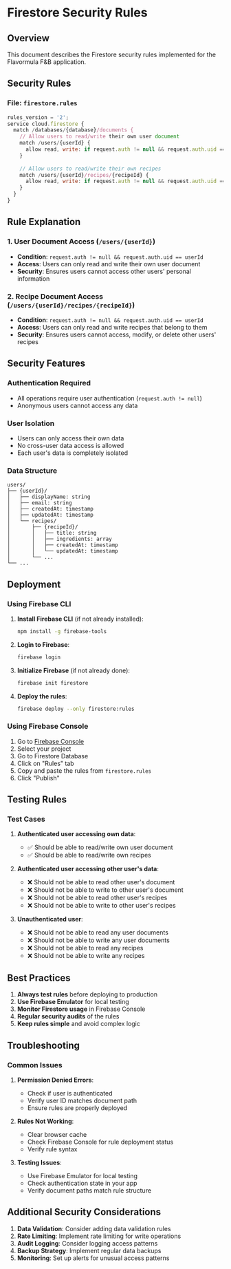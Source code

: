 # Firestore Security Rules

## Overview

This document describes the Firestore security rules implemented for the Flavormula F&B application.

## Security Rules

### File: `firestore.rules`

```javascript
rules_version = '2';
service cloud.firestore {
  match /databases/{database}/documents {
    // Allow users to read/write their own user document
    match /users/{userId} {
      allow read, write: if request.auth != null && request.auth.uid == userId;
    }
    
    // Allow users to read/write their own recipes
    match /users/{userId}/recipes/{recipeId} {
      allow read, write: if request.auth != null && request.auth.uid == userId;
    }
  }
}
```

## Rule Explanation

### 1. User Document Access (`/users/{userId}`)
- **Condition**: `request.auth != null && request.auth.uid == userId`
- **Access**: Users can only read and write their own user document
- **Security**: Ensures users cannot access other users' personal information

### 2. Recipe Document Access (`/users/{userId}/recipes/{recipeId}`)
- **Condition**: `request.auth != null && request.auth.uid == userId`
- **Access**: Users can only read and write recipes that belong to them
- **Security**: Ensures users cannot access, modify, or delete other users' recipes

## Security Features

### Authentication Required
- All operations require user authentication (`request.auth != null`)
- Anonymous users cannot access any data

### User Isolation
- Users can only access their own data
- No cross-user data access is allowed
- Each user's data is completely isolated

### Data Structure
```
users/
├── {userId}/
│   ├── displayName: string
│   ├── email: string
│   ├── createdAt: timestamp
│   ├── updatedAt: timestamp
│   └── recipes/
│       ├── {recipeId}/
│       │   ├── title: string
│       │   ├── ingredients: array
│       │   ├── createdAt: timestamp
│       │   └── updatedAt: timestamp
│       └── ...
└── ...
```

## Deployment

### Using Firebase CLI

1. **Install Firebase CLI** (if not already installed):
   ```bash
   npm install -g firebase-tools
   ```

2. **Login to Firebase**:
   ```bash
   firebase login
   ```

3. **Initialize Firebase** (if not already done):
   ```bash
   firebase init firestore
   ```

4. **Deploy the rules**:
   ```bash
   firebase deploy --only firestore:rules
   ```

### Using Firebase Console

1. Go to [Firebase Console](https://console.firebase.google.com)
2. Select your project
3. Go to Firestore Database
4. Click on "Rules" tab
5. Copy and paste the rules from `firestore.rules`
6. Click "Publish"

## Testing Rules

### Test Cases

1. **Authenticated user accessing own data**:
   - ✅ Should be able to read/write own user document
   - ✅ Should be able to read/write own recipes

2. **Authenticated user accessing other user's data**:
   - ❌ Should not be able to read other user's document
   - ❌ Should not be able to write to other user's document
   - ❌ Should not be able to read other user's recipes
   - ❌ Should not be able to write to other user's recipes

3. **Unauthenticated user**:
   - ❌ Should not be able to read any user documents
   - ❌ Should not be able to write any user documents
   - ❌ Should not be able to read any recipes
   - ❌ Should not be able to write any recipes

## Best Practices

1. **Always test rules** before deploying to production
2. **Use Firebase Emulator** for local testing
3. **Monitor Firestore usage** in Firebase Console
4. **Regular security audits** of the rules
5. **Keep rules simple** and avoid complex logic

## Troubleshooting

### Common Issues

1. **Permission Denied Errors**:
   - Check if user is authenticated
   - Verify user ID matches document path
   - Ensure rules are properly deployed

2. **Rules Not Working**:
   - Clear browser cache
   - Check Firebase Console for rule deployment status
   - Verify rule syntax

3. **Testing Issues**:
   - Use Firebase Emulator for local testing
   - Check authentication state in your app
   - Verify document paths match rule structure

## Additional Security Considerations

1. **Data Validation**: Consider adding data validation rules
2. **Rate Limiting**: Implement rate limiting for write operations
3. **Audit Logging**: Consider logging access patterns
4. **Backup Strategy**: Implement regular data backups
5. **Monitoring**: Set up alerts for unusual access patterns
